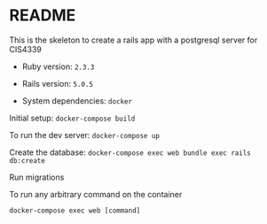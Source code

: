 # README

This is the skeleton to create a rails app with a postgresql server for CIS4339

* Ruby version: `2.3.3`
* Rails version: `5.0.5`

* System dependencies: `docker`

Initial setup:
`docker-compose build`

To run the dev server:
`docker-compose up`

Create the database:
`docker-compose exec web bundle exec rails db:create`

Run migrations

To run any arbitrary command on the container

`docker-compose exec web [command]`
